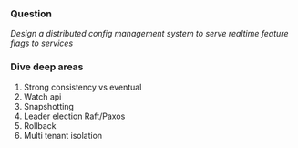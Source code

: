 ### Question
*Design a distributed config management system to serve realtime feature flags to services*

### Dive deep areas
1. Strong consistency vs eventual
2. Watch api
3. Snapshotting
4. Leader election Raft/Paxos
5. Rollback
6. Multi tenant isolation